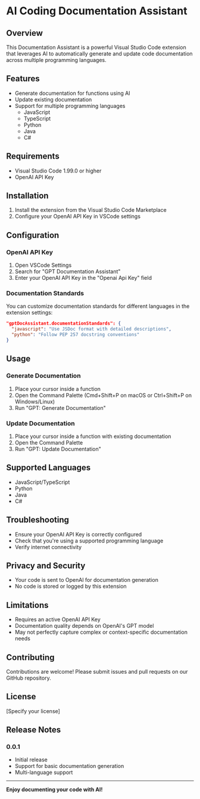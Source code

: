 # AI Coding Documentation Assistant

## Overview

This Documentation Assistant is a powerful Visual Studio Code extension that leverages AI to automatically generate and update code documentation across multiple programming languages.

## Features

- Generate documentation for functions using AI
- Update existing documentation
- Support for multiple programming languages
  - JavaScript
  - TypeScript
  - Python
  - Java
  - C#

## Requirements

- Visual Studio Code 1.99.0 or higher
- OpenAI API Key

## Installation

1. Install the extension from the Visual Studio Code Marketplace
2. Configure your OpenAI API Key in VSCode settings

## Configuration

### OpenAI API Key
1. Open VSCode Settings
2. Search for "GPT Documentation Assistant"
3. Enter your OpenAI API Key in the "Openai Api Key" field

### Documentation Standards
You can customize documentation standards for different languages in the extension settings:

```json
"gptDocAssistant.documentationStandards": {
  "javascript": "Use JSDoc format with detailed descriptions",
  "python": "Follow PEP 257 docstring conventions"
}
```

## Usage

### Generate Documentation
1. Place your cursor inside a function
2. Open the Command Palette (Cmd+Shift+P on macOS or Ctrl+Shift+P on Windows/Linux)
3. Run "GPT: Generate Documentation"

### Update Documentation
1. Place your cursor inside a function with existing documentation
2. Open the Command Palette
3. Run "GPT: Update Documentation"

## Supported Languages

- JavaScript/TypeScript
- Python
- Java
- C#

## Troubleshooting

- Ensure your OpenAI API Key is correctly configured
- Check that you're using a supported programming language
- Verify internet connectivity

## Privacy and Security

- Your code is sent to OpenAI for documentation generation
- No code is stored or logged by this extension

## Limitations

- Requires an active OpenAI API Key
- Documentation quality depends on OpenAI's GPT model
- May not perfectly capture complex or context-specific documentation needs

## Contributing

Contributions are welcome! Please submit issues and pull requests on our GitHub repository.

## License

[Specify your license]

## Release Notes

### 0.0.1
- Initial release
- Support for basic documentation generation
- Multi-language support

---

**Enjoy documenting your code with AI!**
